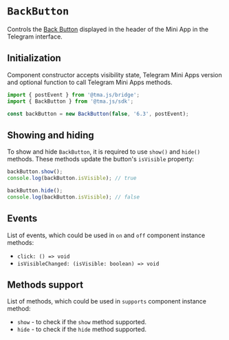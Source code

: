 # `BackButton`

Controls the [Back Button](../../../../platform/ui/back-button.md) displayed in the header of the Mini App in
the Telegram interface.

## Initialization

Component constructor accepts visibility state, Telegram Mini Apps version and optional function
to call Telegram Mini Apps methods.

```typescript
import { postEvent } from '@tma.js/bridge';
import { BackButton } from '@tma.js/sdk';

const backButton = new BackButton(false, '6.3', postEvent);  
```  

## Showing and hiding

To show and hide `BackButton`, it is required to use `show()` and `hide()` methods. These methods
update the button's `isVisible` property:

```typescript  
backButton.show();
console.log(backButton.isVisible); // true  

backButton.hide();
console.log(backButton.isVisible); // false  
```  

## Events

List of events, which could be used in `on` and `off` component instance methods:

- `click: () => void`
- `isVisibleChanged: (isVisible: boolean) => void`

## Methods support

List of methods, which could be used in `supports` component instance method:

- `show` - to check if the `show` method supported.
- `hide` - to check if the `hide` method supported.
